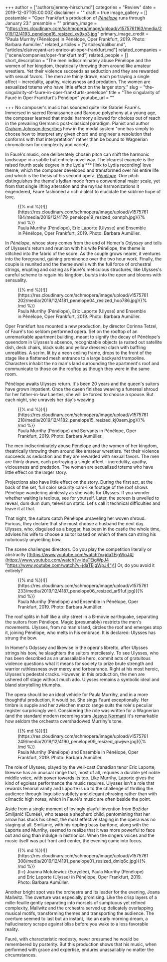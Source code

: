 +++
author = ["authors/jeremy-hirsch.md"]
categories = "Review"
date = 2019-12-07T05:00:00Z
disclaimer = ""
draft = true
image_gallery = []
postamble = "Oper Frankfurt's production of [_Pénélope_]() runs through January 23."
preamble = ""
primary_image = "https://res.cloudinary.com/schmopera/image/upload/v1575761163/media/2019/12/4193_penelope16_resized_xv9xo3.jpg"
primary_image_credit = "Paula Murrihy (Pénélope) in Pénélope, Oper Frankfurt, 2019. Photo: Barbara Aumüller."
related_articles = ["articles/dalibor.md", "articles/clairvoyant-art-enrico-at-oper-frankfurt.md"]
related_companies = ["scene/companies/oper-frankfurt.md"]
related_people = []
short_description = "The men indiscriminately abuse Pénélope and the women of her kingdom, theatrically throwing them around like amateur wrestlers. Yet their violence succeeds as seduction and they are rewarded with sexual favors. The men are thinly drawn, each portraying a single affect – incredulity, apathy, viciousness and predation. The women are sexualized totems who have little effect on the larger story."
slug = "the-singularity-of-faure-in-oper-frankfurts-penelope"
title = "The singularity of Fauré in Oper Frankfurt's Pénélope"
youtube_url = ""

+++
No composer's music has sounded quite like Gabriel Fauré's. Immersed in sacred Renaissance and Baroque polyphony at a young age, the composer learned that modal harmony allowed for choices out of reach in the prevailing Germanic post-classical paradigm. Pianist and author [Graham Johnson describes](https://books.google.de/books/about/Gabriel_Faur%C3%A9.html?id=9KYHAQAAMAAJ&redir_esc=y) how in the modal system "one has simply to choose how to interpret any given chord and engineer a resolution that conforms with that interpretation" rather than be bound to Wagnerian chromaticism for complexity and variety.

In Fauré's music, one deliberately chosen pitch can shift the harmonic landscape in a subtle but entirely novel way. The clearest example is the raised fourth scale degree in the Lydia *** \[link to Lydia recording\] love theme, which the composer developed and transformed over his entire life and which is the thesis of his second opera, [_Pénélope_](https://oper-frankfurt.de/de/spielplan/penelope/). One pitch distinguishes the theme's lydian mode from a conventional major scale, yet from that single lifting alteration and the myriad harmonizations it engendered, Fauré fashioned a rich dialect to elucidate the sublime hope of love.

<figure data-type="image">{{% md %}}![](https://res.cloudinary.com/schmopera/image/upload/v1575761184/media/2019/12/4179_penelope19_resized_oannph.jpg){{% /md %}}

<figcaption>Paula Murrihy (Pénélope), Eric Laporte (Ulysse) and Ensemble in Pénélope, Oper Frankfurt, 2019. Photo: Barbara Aumüller.</figcaption>  
</figure>

In _Pénélope_, whose story comes from the end of Homer's _Odyssey_ and tells of Ulysses's return and reunion with his wife Pénélope, the theme is stitched into the fabric of the score. As the couple grows nearer, it ventures into the foreground, gaining prominence over the two hour work. Finally, the couple is reunited and the theme swells with the full force of orchestral strings, erupting and oozing as Fauré's meticulous structures, like Ulysses's careful scheme to regain his kingdom, bursts into the open and blooms with sensuality.

<figure data-type="image">{{% md %}}![](https://res.cloudinary.com/schmopera/image/upload/v1575761202/media/2019/12/4181_penelope04_resized_hoo786.jpg){{% /md %}}

<figcaption>Paula Murrihy (Pénélope), Eric Laporte (Ulysse) and Ensemble in Pénélope, Oper Frankfurt, 2019. Photo: Barbara Aumüller.</figcaption>  
</figure>

Oper Frankfurt has mounted a new production, by director Corinna Tetzel, of Fauré's too seldom performed opera. Set on the rooftop of an unremarkable apartment building, meant to signify the decay of Pénélope's queendom in Ulysses's absence, recognizable objects (a rusted out satellite dish, deck chairs, black suits and yellow dresses) clash with baffling unrealities. A scrim, lit by a neon ceiling frame, drops to the front of the stage like a flattened mesh entrance to a large backyard trampoline. Characters inhabit the no man's land surrounding the apartment's roof and communicate to those on the rooftop as though they were in the same room.

Pénélope awaits Ulysses return. It's been 20 years and the queen's suitors have grown impatient. Once the queen finishes weaving a funereal shroud for her father-in-law Laertes, she will be forced to choose a spouse. But each night, she unravels her day's weaving.

<figure data-type="image">{{% md %}}![](https://res.cloudinary.com/schmopera/image/upload/v1575761218/media/2019/12/4182_penelope15_resized_kj0aem.jpg){{% /md %}}

<figcaption>Paula Murrihy (Pénélope) and Servants in Pénélope, Oper Frankfurt, 2019. Photo: Barbara Aumüller.</figcaption>  
</figure>

The men indiscriminately abuse Pénélope and the women of her kingdom, theatrically throwing them around like amateur wrestlers. Yet their violence succeeds as seduction and they are rewarded with sexual favors. The men are thinly drawn, each portraying a single affect – incredulity, apathy, viciousness and predation. The women are sexualized totems who have little effect on the larger story.

Projections also have little effect on the story. During the first act, at the back of the set, full color security cam-like footage of the roof shows Pénélope wandering aimlessly as she waits for Ulysses. If you wonder whether waiting is tedious, see for yourself. Later, the screen is unveiled to reveal, dum dum dum, television static. Let's call it technical difficulties and leave it at that.

That night, the suitors catch Pénélope unraveling her woven shroud. Furious, they declare that she must choose a husband the next day. Ulysses, who, disguised as a beggar, has been in the castle the whole time, advises his wife to choose a suitor based on which of them can string his notoriously unyielding bow.

The scene challenges directors. Do you play the competition literally or abstractly \[[https://www.youtube.com/watch?v=jdaTEigWpJ4](https://www.youtube.com/watch?v=jdaTEigWpJ4 "https://www.youtube.com/watch?v=jdaTEigWpJ4")\] Or, do you avoid it entirely?

<figure data-type="image">{{% md %}}![](https://res.cloudinary.com/schmopera/image/upload/v1575761233/media/2019/12/4187_penelope06_resized_ar91uf.jpg){{% /md %}}

<figcaption>Paula Murrihy (Pénélope) and Ensemble in Pénélope, Oper Frankfurt, 2019. Photo: Barbara Aumüller.</figcaption>  
</figure>

The roof splits in half like a city street in a B-movie earthquake, separating the suitors from Pénélope. Magic (presumably) restricts the men's movements. Ulysses, from no man's land, circles the roof and emerges atop it, joining Pénélope, who melts in his embrace. It is declared: Ulysses has strung the bow.

In Homer's Odyssey and likewise in the opera's libretto, after Ulysses strings his bow, he slaughters the suitors mercilessly. To see Ulysses, who has been described as an unassailable hero, commit acts of gratuitous violence questions what it means for society to prize brute strength and warrior ruthlessness over mercy and forbearance. Right at his most heroic, Ulysses's pedestal cracks. However, in this production, the men are ushered off stage without much ado. Ulysses remains a symbolic ideal and bland storytelling triumphs.

The opera should be an ideal vehicle for Paula Murrihy, and in a more thoughtful production, it would be. She sings Fauré exceptionally. Her timbre is supple and her zwischen mezzo range suits the role's peculiar register surprisingly well. Considering the role was written for a Wagnerian (and the standard modern recording stars [Jessye Norman](https://open.spotify.com/album/1f2g72EYCrRq1W1Q8Mtm0Z?si=aE0TD2Z_SLicilgWWMNLzQ)) it's remarkable how seldom the orchestra overshadowed Murrihy's tone.

<figure data-type="image">{{% md %}}![](https://res.cloudinary.com/schmopera/image/upload/v1575761249/media/2019/12/4190_penelope09_resized_qiwjwe.jpg){{% /md %}}

<figcaption>Paula Murrihy (Pénélope) and Ensemble in Pénélope, Oper Frankfurt, 2019. Photo: Barbara Aumüller.</figcaption>  
</figure>

The role of Ulysses, played by the well-cast Canadian tenor Eric Laporte, likewise has an unusual range that, most of all, requires a durable yet noble middle voice, with power towards its top. Like Murrihy, Laporte gives the kind of egoless performance the music requires. Ulysses isn't a role that rewards tenorial vanity and Laporte is up to the challenge of thrilling the audience through linguistic subtlety and elegant phrasing rather than with climactic high notes, which in Fauré's music are often beside the point.

Aside from a single moment of lovingly playful invention from Božidar Smiljanić (Eumée), who teases a shepherd child, pantomiming that her arrow has stuck his chest, the most effective staging in the opera was no staging at all. Smiljanić, with his rippling bass-baritone, along with the Laporte and Murrihy, seemed to realize that it was more powerful to face out and sing than indulge in histrionics. When the singers voices and the music itself was put front and center, the evening came into focus.

<figure data-type="image">{{% md %}}![](https://res.cloudinary.com/schmopera/image/upload/v1575761308/media/2019/12/4191_penelope01_resized_dmiq6c.jpg){{% /md %}}

<figcaption>(l-r) Joanna Motulewicz (Euryclée), Paula Murrihy (Pénélope) und Eric Laporte (Ulysse) in Pénélope, Oper Frankfurt, 2019. Photo: Barbara Aumüller.</figcaption>  
</figure>

Another bright spot was the orchestra and its leader for the evening, Joana Mallwitz. The overture was especially promising. Like the crisp layers of a mille-feuille gently separating into morsels of sumptuous yet refined complexity, Mallwitz and the orchestra served up delicately overlapping musical motifs, transforming themes and transporting the audience. The overture seemed to last but an instant, like an early morning dream, a hallucinatory scrape against bliss before you wake to a less favorable reality.

Fauré, with characteristic modesty, never presumed he would be remembered by posterity. But this production shows that his music, when performed with grace and expertise, endures unassailably no matter the circumstances.